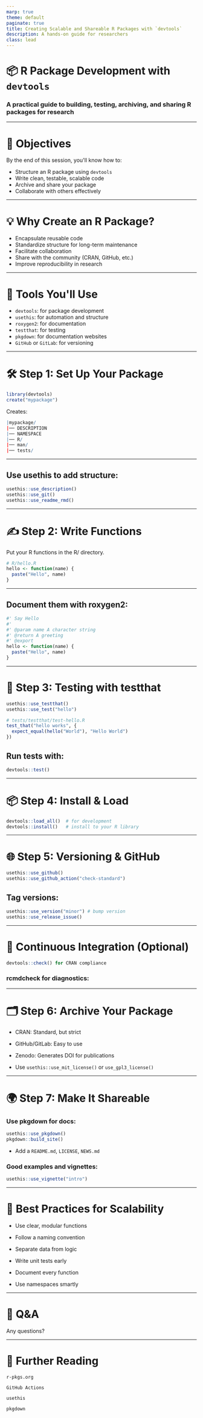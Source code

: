 ```yaml
---
marp: true
theme: default
paginate: true
title: Creating Scalable and Shareable R Packages with `devtools`
description: A hands-on guide for researchers
class: lead
---
```


# 📦 R Package Development with `devtools`

### A practical guide to building, testing, archiving, and sharing R packages for research

---

# 🧭 Objectives

By the end of this session, you'll know how to:

- Structure an R package using `devtools`
- Write clean, testable, scalable code
- Archive and share your package
- Collaborate with others effectively

---

# 💡 Why Create an R Package?

- Encapsulate reusable code
- Standardize structure for long-term maintenance
- Facilitate collaboration
- Share with the community (CRAN, GitHub, etc.)
- Improve reproducibility in research

---

# 🔧 Tools You'll Use

- `devtools`: for package development
- `usethis`: for automation and structure
- `roxygen2`: for documentation
- `testthat`: for testing
- `pkgdown`: for documentation websites
- `GitHub` or `GitLab`: for versioning 

---

# 🛠️ Step 1: Set Up Your Package

```r
library(devtools)
create("mypackage")
```

Creates:

```r
|mypackage/
|── DESCRIPTION
|── NAMESPACE
|── R/
|── man/
|── tests/
```

---

## Use usethis to add structure:

```r
usethis::use_description()
usethis::use_git()
usethis::use_readme_rmd()
```
---

# ✍️ Step 2: Write Functions
Put your R functions in the R/ directory.

```r
# R/hello.R
hello <- function(name) {
  paste("Hello", name)
}
```
---

## Document them with roxygen2:

```r
#' Say Hello
#'
#' @param name A character string
#' @return A greeting
#' @export
hello <- function(name) {
  paste("Hello", name)
}
```

---

# 🔬 Step 3: Testing with testthat

```r
usethis::use_testthat()
usethis::use_test("hello")
```

```r
# tests/testthat/test-hello.R
test_that("hello works", {
  expect_equal(hello("World"), "Hello World")
})
```
## Run tests with:

```r
devtools::test()
```
---

# 📦 Step 4: Install & Load

```r
devtools::load_all()  # for development
devtools::install()   # install to your R library
```

---

# 🌐 Step 5: Versioning & GitHub

```r
usethis::use_github()
usethis::use_github_action("check-standard")
```

## Tag versions:

```r
usethis::use_version("minor") # bump version
usethis::use_release_issue()
```

---

# 🧪 Continuous Integration (Optional)

```r
devtools::check() for CRAN compliance
```

### rcmdcheck for diagnostics:

---

# 🗂️ Step 6: Archive Your Package

- CRAN: Standard, but strict

- GitHub/GitLab: Easy to use

- Zenodo: Generates DOI for publications

- Use `usethis::use_mit_license()` or `use_gpl3_license()`

---

#  🌍 Step 7: Make It Shareable

### Use pkgdown for docs:

```r
usethis::use_pkgdown()
pkgdown::build_site()
```

- Add a `README.md`, `LICENSE`, `NEWS.md`

### Good examples and vignettes:

```r
usethis::use_vignette("intro")
```

---

# 📐 Best Practices for Scalability

- Use clear, modular functions

- Follow a naming convention

- Separate data from logic

- Write unit tests early

- Document every function

- Use namespaces smartly

---
# 🙋 Q&A
Any questions?

---

# 🧠 Further Reading

`r-pkgs.org`

`GitHub Actions`

`usethis`

`pkgdown`

